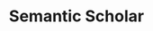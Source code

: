 ---
Semantic Scholar: Semantic Scholar
description: A free, AI-powered research tool for scientific literature
shortname: semantic_scholar
timestamp: Fri, 04 Feb 2022 17:09:21 GMT
title: Semantic Scholar
uuid: d9da1d7e-7a22-4a2f-a698-84f6afc84c73
website_link: https://www.semanticscholar.org/
---